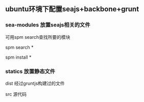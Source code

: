 <h2>ubuntu环境下配置seajs+backbone+grunt</h2>
<h3>sea-modules 放置seajs相关的文件</h3>
<p>可用spm search查找所要的模块</p>
<p>spm search *</p>
<p>spm install *</p>
<h3>statics 放置静态文件</h3>
<p>dist 经过gruntjs构建过的文件</p>
<p>src 源代码</p>
